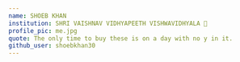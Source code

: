```yaml
---
name: SHOEB KHAN 
institution: SHRI VAISHNAV VIDHYAPEETH VISHWAVIDHYALA 🚩 
profile_pic: me.jpg 
quote: The only time to buy these is on a day with no y in it.
github_user: shoebkhan30
---
```

